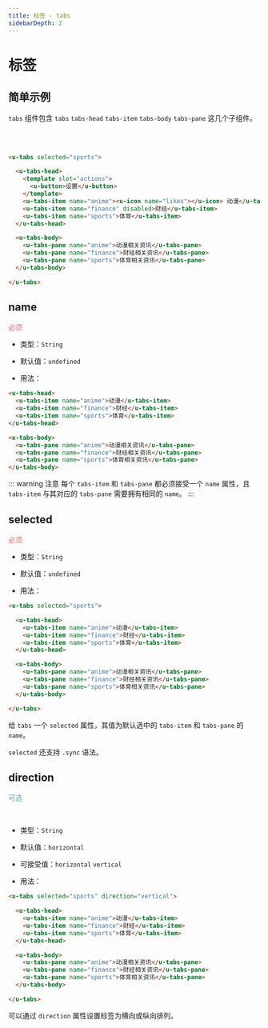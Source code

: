```yaml
---
title: 标签 - tabs
sidebarDepth: 2
---
```


# 标签

## 简单示例

`tabs` 组件包含 `tabs` `tabs-head` `tabs-item` `tabs-body` `tabs-pane` 这几个子组件。

<br>

<ClientOnly>
<tabs-demo-1></tabs-demo-1>
</ClientOnly>

<br>

```html
<u-tabs selected="sports">

  <u-tabs-head>
    <template slot="actions">
      <u-button>设置</u-button>
    </template>
    <u-tabs-item name="anime"><u-icon name="likes"></u-icon> 动漫</u-tabs-item>
    <u-tabs-item name="finance" disabled>财经</u-tabs-item>
    <u-tabs-item name="sports">体育</u-tabs-item>
  </u-tabs-head>

  <u-tabs-body>
    <u-tabs-pane name="anime">动漫相关资讯</u-tabs-pane>
    <u-tabs-pane name="finance">财经相关资讯</u-tabs-pane>
    <u-tabs-pane name="sports">体育相关资讯</u-tabs-pane>
  </u-tabs-body>

</u-tabs>
```

## name
<font color=#ff6464>必须</font>

- 类型：`String`

- 默认值：`undefined`

- 用法：

```html
<u-tabs-head>
  <u-tabs-item name="anime">动漫</u-tabs-item>
  <u-tabs-item name="finance">财经</u-tabs-item>
  <u-tabs-item name="sports">体育</u-tabs-item>
</u-tabs-head>

<u-tabs-body>
  <u-tabs-pane name="anime">动漫相关资讯</u-tabs-pane>
  <u-tabs-pane name="finance">财经相关资讯</u-tabs-pane>
  <u-tabs-pane name="sports">体育相关资讯</u-tabs-pane>
</u-tabs-body>
```
::: warning 注意
每个 `tabs-item` 和 `tabs-pane` 都必须接受一个 `name` 属性，且 `tabs-item` 与其对应的 `tabs-pane` 需要拥有相同的 `name`。
:::

## selected
<font color=#ff6464>必须</font>

- 类型：`String`

- 默认值：`undefined`

- 用法：

```html
<u-tabs selected="sports">

  <u-tabs-head>
    <u-tabs-item name="anime">动漫</u-tabs-item>
    <u-tabs-item name="finance">财经</u-tabs-item>
    <u-tabs-item name="sports">体育</u-tabs-item>
  </u-tabs-head>

  <u-tabs-body>
    <u-tabs-pane name="anime">动漫相关资讯</u-tabs-pane>
    <u-tabs-pane name="finance">财经相关资讯</u-tabs-pane>
    <u-tabs-pane name="sports">体育相关资讯</u-tabs-pane>
  </u-tabs-body>

</u-tabs>
```
给 `tabs` 一个 `selected` 属性，其值为默认选中的 `tabs-item` 和 `tabs-pane` 的 `name`。

`selected` 还支持 `.sync` 语法。


<ClientOnly>
<tabs-demo-2></tabs-demo-2>
</ClientOnly>

## direction
<font color=#56a7ac>可选</font>

<br>

<ClientOnly>
<tabs-demo-3></tabs-demo-3>
</ClientOnly>

- 类型：`String`

- 默认值：`horizontal`

- 可接受值：`horizontal` `vertical`

- 用法：

```html
<u-tabs selected="sports" direction="vertical">

  <u-tabs-head>
    <u-tabs-item name="anime">动漫</u-tabs-item>
    <u-tabs-item name="finance">财经</u-tabs-item>
    <u-tabs-item name="sports">体育</u-tabs-item>
  </u-tabs-head>

  <u-tabs-body>
    <u-tabs-pane name="anime">动漫相关资讯</u-tabs-pane>
    <u-tabs-pane name="finance">财经相关资讯</u-tabs-pane>
    <u-tabs-pane name="sports">体育相关资讯</u-tabs-pane>
  </u-tabs-body>

</u-tabs>
```

可以通过 `direction` 属性设置标签为横向或纵向排列。